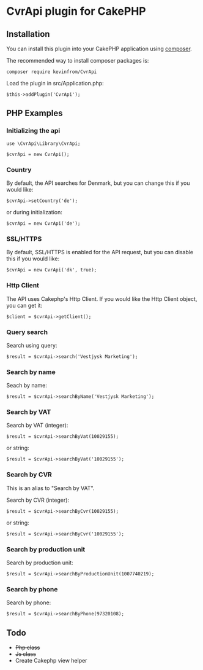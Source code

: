 # CvrApi plugin for CakePHP

## Installation

You can install this plugin into your CakePHP application using [composer](https://getcomposer.org).

The recommended way to install composer packages is:

```
composer require kevinfrom/CvrApi
```

Load the plugin in src/Application.php:
```
$this->addPlugin('CvrApi');
```

## PHP Examples
### Initializing the api
````
use \CvrApi\Library\CvrApi;

$cvrApi = new CvrApi();
````

### Country
By default, the API searches for Denmark, but you can change this if you would like:
````
$cvrApi->setCountry('de');
````
or during initialization:
````
$cvrApi = new CvrApi('de');
````

### SSL/HTTPS
By default, SSL/HTTPS is enabled for the API request, but you can disable this if you would like:
````
$cvrApi = new CvrApi('dk', true);
````

### Http Client
The API uses Cakephp's Http Client. If you would like the Http Client object, you can get it:
````
$client = $cvrApi->getClient();
````

### Query search
Search using query:
````
$result = $cvrApi->search('Vestjysk Marketing');
````

### Search by name
Seach by name:
````
$result = $cvrApi->searchByName('Vestjysk Marketing');
````

### Search by VAT
Search by VAT (integer):
````
$result = $cvrApi->searchByVat(10029155);
````
or string:
````
$result = $cvrApi->searchByVat('10029155');
````

### Search by CVR
This is an alias to "Search by VAT".

Search by CVR (integer):
````
$result = $cvrApi->searchByCvr(10029155);
````
or string:
````
$result = $cvrApi->searchByCvr('10029155');
````

### Search by production unit
Search by production unit:
````
$result = $cvrApi->searchByProductionUnit(1007740219);
````

### Search by phone
Search by phone:
````
$result = $cvrApi->searchByPhone(97320108);
````

## Todo
- ~~Php class~~
- ~~Js class~~
- Create Cakephp view helper